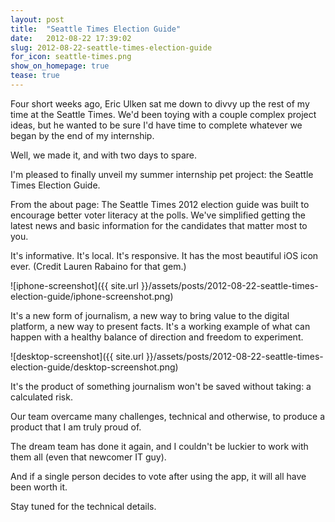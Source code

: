```yaml
---
layout: post
title:  "Seattle Times Election Guide"
date:   2012-08-22 17:39:02
slug: 2012-08-22-seattle-times-election-guide
for_icon: seattle-times.png
show_on_homepage: true
tease: true
---
```


Four short weeks ago, Eric Ulken sat me down to divvy up the rest of my time at the Seattle Times. We'd been toying with a couple complex project ideas, but he wanted to be sure I'd have time to complete whatever we began by the end of my internship.

Well, we made it, and with two days to spare.

I'm pleased to finally unveil my summer internship pet project: the Seattle Times Election Guide.

From the about page:
The Seattle Times 2012 election guide was built to encourage better voter literacy at the polls. We've simplified getting the latest news and basic information for the candidates that matter most to you.

It's informative. It's local. It's responsive. It has the most beautiful iOS icon ever. (Credit Lauren Rabaino for that gem.)

![iphone-screenshot]({{ site.url }}/assets/posts/2012-08-22-seattle-times-election-guide/iphone-screenshot.png)

It's a new form of journalism, a new way to bring value to the digital platform, a new way to present facts. It's a working example of what can happen with a healthy balance of direction and freedom to experiment.

![desktop-screenshot]({{ site.url }}/assets/posts/2012-08-22-seattle-times-election-guide/desktop-screenshot.png)

It's the product of something journalism won't be saved without taking: a calculated risk.

Our team overcame many challenges, technical and otherwise, to produce a product that I am truly proud of.

The dream team has done it again, and I couldn't be luckier to work with them all (even that newcomer IT guy).

And if a single person decides to vote after using the app, it will all have been worth it.

Stay tuned for the technical details.


